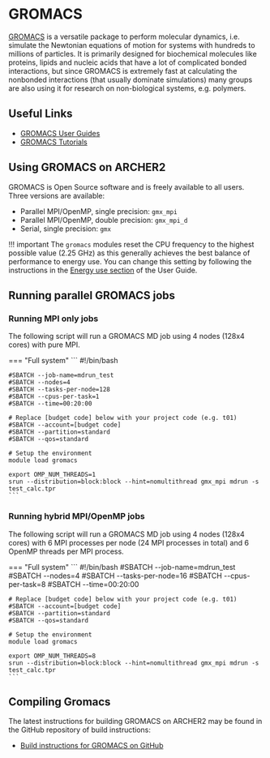 # GROMACS

[GROMACS](http://www.gromacs.org/) is a versatile package to perform
molecular dynamics, i.e. simulate the Newtonian equations of motion for
systems with hundreds to millions of particles. It is primarily designed
for biochemical molecules like proteins, lipids and nucleic acids that
have a lot of complicated bonded interactions, but since GROMACS is
extremely fast at calculating the nonbonded interactions (that usually
dominate simulations) many groups are also using it for research on
non-biological systems, e.g. polymers.

## Useful Links

  - [GROMACS User Guides](http://manual.gromacs.org/documentation/)
  - [GROMACS Tutorials](http://www.gromacs.org/Documentation/Tutorials)

## Using GROMACS on ARCHER2

GROMACS is Open Source software and is freely available to all users.
Three versions are available:

  - Parallel MPI/OpenMP, single precision: `gmx_mpi`
  - Parallel MPI/OpenMP, double precision: `gmx_mpi_d`
  - Serial, single precision: `gmx`

!!! important
    The `gromacs` modules reset the CPU frequency to the highest possible value
    (2.25 GHz) as this generally achieves the best balance of performance to 
    energy use. You can change this setting by following the instructions in the
    [Energy use section](../user-guide/energy.md) of the User Guide.

## Running parallel GROMACS jobs

### Running MPI only jobs

The following script will run a GROMACS MD job using 4 nodes (128x4
cores) with pure MPI.

=== "Full system"
    ```
    #!/bin/bash

    #SBATCH --job-name=mdrun_test
    #SBATCH --nodes=4
    #SBATCH --tasks-per-node=128
    #SBATCH --cpus-per-task=1
    #SBATCH --time=00:20:00

    # Replace [budget code] below with your project code (e.g. t01)
    #SBATCH --account=[budget code]
    #SBATCH --partition=standard
    #SBATCH --qos=standard

    # Setup the environment
    module load gromacs

    export OMP_NUM_THREADS=1 
    srun --distribution=block:block --hint=nomultithread gmx_mpi mdrun -s test_calc.tpr
    ```

### Running hybrid MPI/OpenMP jobs

The following script will run a GROMACS MD job using 4 nodes (128x4
cores) with 6 MPI processes per node (24 MPI processes in total) and 6
OpenMP threads per MPI process.

=== "Full system"
    ```
    #!/bin/bash
    #SBATCH --job-name=mdrun_test
    #SBATCH --nodes=4
    #SBATCH --tasks-per-node=16
    #SBATCH --cpus-per-task=8
    #SBATCH --time=00:20:00

    # Replace [budget code] below with your project code (e.g. t01)
    #SBATCH --account=[budget code]
    #SBATCH --partition=standard
    #SBATCH --qos=standard

    # Setup the environment
    module load gromacs

    export OMP_NUM_THREADS=8
    srun --distribution=block:block --hint=nomultithread gmx_mpi mdrun -s test_calc.tpr
    ```

## Compiling Gromacs

The latest instructions for building GROMACS on ARCHER2 may be found in
the GitHub repository of build instructions:

   - [Build instructions for GROMACS on
     GitHub](https://github.com/hpc-uk/build-instructions/tree/main/apps/GROMACS)
